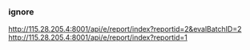 ### ignore
http://115.28.205.4:8001/api/e/report/index?reportid=2&evalBatchID=2
http://115.28.205.4:8001/api/e/report/index?reportid=1